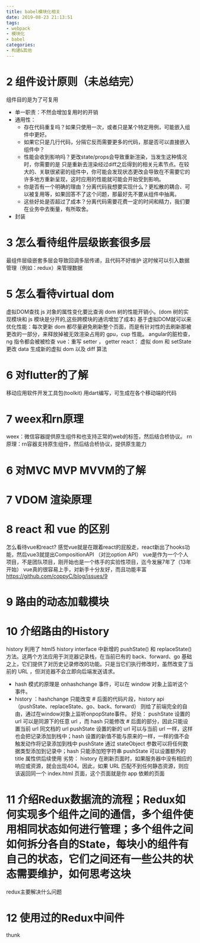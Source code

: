 ```yaml
---
title: babel模块化相关
date: 2019-08-23 21:13:51
tags: 
- webpack
- 模块化
- babel
categories: 
- 构建&其他
---
```

# 2 组件设计原则（未总结完）
组件目的是为了可复用
- 单一职责：不然会增加复用时的开销
- 通用性：
  * 存在代码重复吗？如果只使用一次，或者只是某个特定用例，可能嵌入组件中更好。
  * 如果它只是几行代码，分隔它反而需要更多的代码，那是否可以直接嵌入组件中？
  * 性能会收到影响吗？更改state/props会导致重新渲染，当发生这种情况时，你需要的是 只是重新去渲染经过diff之后得到的相关元素节点。在较大的、关联很紧密的组件中，你可能会发现状态更改会导致在不需要它的许多地方重新呈现，这时应用的性能就可能会开始受到影响。
  * 你是否有一个明确的理由？分离代码我想要实现什么？更松散的耦合、可以被复用等，如果回答不了这个问题，那最好先不要从组件中抽离。
  * 这些好处是否超过了成本？分离代码需要花费一定的时间和精力，我们要在业务中去衡量，有所取舍。
- 封装
# 3 怎么看待组件层级嵌套很多层
最组件层级嵌套多层会导致回调多层传递，且代码不好维护
这时候可以引入数据管理（例如：redux）来管理数据
# 5 怎么看待virtual dom
虚拟DOM查找 js 对象的属性变化要比查询 dom 树的性能开销小。(dom 树的实现模块和 js 模块是分开的,这些跨模块的通讯增加了成本)
基于虚拟DOM就可以来优化性能：每次更新 dom 都尽量避免刷新整个页面，而是有针对性的去刷新那被更改的一部分，来释放掉被无效渲染占用的 gpu，cup 性能。
angular的脏检查，ng 指令都会被被检查
vue：重写 setter ， getter
react： 虚拟 dom 和 setState 更改 data 生成新的虚拟 dom 以及 diff 算法
# 6 对flutter的了解
移动应用软件开发工具包(toolkit)
用dart编写，可生成在各个移动端的代码
# 7 weex和rn原理
weex：微信容器提供原生组件和也支持正常的web的标签，然后结合桥协议。
rn原理：rn容器支持原生组件，然后结合桥协议，提供原生能力
# 6 对MVC MVP MVVM的了解
# 7 VDOM 渲染原理

# 8 react 和 vue 的区别
怎么看待vue和react?
感觉vue就是在跟着react的屁股走，react新出了hooks功能，然后vue3就提出CompositionAPI （对比option API） 
vue是作为一个个人项目，不是团队项目，刚开始也是一个练手的实验性项目，迄今发展7年了（13年开始）
vue真的很容易上手，对新手十分友好，而且功能丰富
https://github.com/coppyC/blog/issues/9
# 9 路由的动态加载模块

# 10 介绍路由的History
history 利用了 html5 history interface 中新增的 pushState() 和 replaceState() 方法。这两个方法应用于浏览器记录栈，在当前已有的 back、forward、go 基础之上，它们提供了对历史记录修改的功能。只是当它们执行修改时，虽然改变了当前的 URL ，但浏览器不会立即向后端发送请求。
- hash 模式的原理是 onhashchange 事件，可以在 window 对象上监听这个事件。
- history ：hashchange 只能改变 # 后面的代码片段，history api （pushState、replaceState、go、back、forward） 则给了前端完全的自由，通过在window对象上监听onpopState事件。
好处：
pushState 设置的 url 可以是同源下的任意 url ，而 hash 只能修改 # 后面的部分，因此只能设置当前 url 同文档的 url
pushState 设置的新的 url 可以与当前 url 一样，这样也会把记录添加到栈中；hash 设置的新值不能与原来的一样，一样的值不会触发动作将记录添加到栈中
pushState 通过 stateObject 参数可以将任何数据类型添加到记录中；hash 只能添加短字符串
pushState 可以设置额外的 title 属性供后续使用
劣势：
history 在刷新页面时，如果服务器中没有相应的响应或资源，就会出现404。因此，如果 URL 匹配不到任何静态资源，则应该返回同一个 index.html 页面，这个页面就是你 app 依赖的页面
# 11 介绍Redux数据流的流程；Redux如何实现多个组件之间的通信，多个组件使用相同状态如何进行管理；多个组件之间如何拆分各自的State，每块小的组件有自己的状态，它们之间还有一些公共的状态需要维护，如何思考这块
redux主要解决什么问题
# 12 使用过的Redux中间件
thunk
